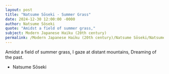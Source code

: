 ```yaml
---
layout: post
title: "Natsume Sōseki - Summer Grass"
date: 2024-12-30 12:00:00 -0000
author: Natsume Sōseki
quote: "Amidst a field of summer grass,"
subject: Modern Japanese Haiku (20th century)
permalink: /Modern Japanese Haiku (20th century)/Natsume Sōseki/Natsume Sōseki - Summer Grass
---
```


Amidst a field of summer grass,
I gaze at distant mountains,
Dreaming of the past.

- Natsume Sōseki
